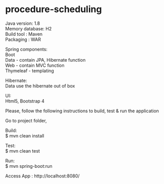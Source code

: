 # procedure-scheduling

Java version: 1.8 \
Memory database: H2 \
Build tool : Maven \
Packaging : WAR 

Spring components: \
Boot \
Data - contain JPA, Hibernate function \
Web - contain MVC function \
Thymeleaf - templating

Hibernate: \
Data use the hibernate out of box  

UI: \
Html5, Bootstrap 4

Please, follow the following instructions to build, test & run the application 

Go to project folder,

Build: \
$ mvn clean install

Test: \
$ mvn clean test

Run: \
$ mvn spring-boot:run

Access App : http://localhost:8080/


